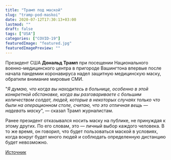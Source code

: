 ```yaml
---
title: "Трамп под маской"
slug: "tramp-pod-maskoi"
date: 2020-07-12T17:30:13+03:00  
lastmod: ""
draft: false
tags: ["USA"]
categories: ["COVID-19"]
featuredImage: "featured.jpg"
featuredImagePreview: "" 
---
```


Президент США **Дональд Трамп** при посещении Национального военно-медицинского центра в пригороде Вашингтона впервые после начала пандемии коронавируса надел защитную медицинскую маску, обратили внимание мировые СМИ.
<!--more-->
"*Я думаю, что когда вы находитесь в больнице, особенно в этой конкретной обстановке, когда вы разговариваете с большим количеством солдат, людей, которые в некоторых случаях только что были на операционном столе, считаю, что это отличная вещь — надевать маску*", — сказал Трамп журналистам.

Ранее президент отказывался носить маску на публике, не принуждая к этому других. По его словам, это — личный выбор каждого человека. В то же время, он говорил, что будет пользоваться маской в условиях, когда вокруг будет много людей и соблюдать определенную дистанцию будет невозможно.

[Источник](https://rus.delfi.ee/daily/abroad/tramp-vpervye-poyavilsya-na-publike-v-zaschitnoj-maske?id=90425915)
